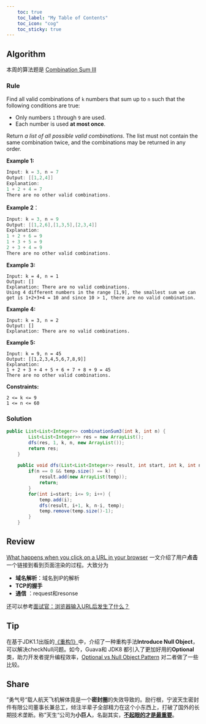 ```yaml
---
    toc: true
    toc_label: "My Table of Contents"
    toc_icon: "cog"
    toc_sticky: true
---
```


## Algorithm

本周的算法题是 [Combination Sum III](https://leetcode.com/problems/combination-sum-iii/)

### **Rule**

Find all valid combinations of `k` numbers that sum up to `n` such that the following conditions are true:

- Only numbers `1` through `9` are used.
- Each number is used **at most once**.

Return *a list of all possible valid combinations*. The list must not contain the same combination twice, and the combinations may be returned in any order.

**Example 1:**

```java
Input: k = 3, n = 7
Output: [[1,2,4]]
Explanation:
1 + 2 + 4 = 7
There are no other valid combinations.
```

**Example 2**：

```java
Input: k = 3, n = 9
Output: [[1,2,6],[1,3,5],[2,3,4]]
Explanation:
1 + 2 + 6 = 9
1 + 3 + 5 = 9
2 + 3 + 4 = 9
There are no other valid combinations.
```

**Example 3:**

```
Input: k = 4, n = 1
Output: []
Explanation: There are no valid combinations.
Using 4 different numbers in the range [1,9], the smallest sum we can get is 1+2+3+4 = 10 and since 10 > 1, there are no valid combination.
```

**Example 4:**

```
Input: k = 3, n = 2
Output: []
Explanation: There are no valid combinations.
```

**Example 5:**

```
Input: k = 9, n = 45
Output: [[1,2,3,4,5,6,7,8,9]]
Explanation:
1 + 2 + 3 + 4 + 5 + 6 + 7 + 8 + 9 = 45
There are no other valid combinations.
```

**Constraints:**

```
2 <= k <= 9
1 <= n <= 60
```

### **Solution**

```java
public List<List<Integer>> combinationSum3(int k, int n) {
        List<List<Integer>> res = new ArrayList();
        dfs(res, 1, k, n, new ArrayList());
        return res;
    }
    
    public void dfs(List<List<Integer>> result, int start, int k, int n, List<Integer> temp) {
        if(n == 0 && temp.size() == k) {
            result.add(new ArrayList(temp));
            return; 
        }
        for(int i=start; i<= 9; i++) {
            temp.add(i);
            dfs(result, i+1, k, n-i, temp);
            temp.remove(temp.size()-1);
        }
    }

```



## Review

 [What happens when you click on a URL in your browser](https://www.freecodecamp.org/news/what-happens-when-you-hit-url-in-your-browser/) 一文介绍了用户**点击**一个链接到看到页面渲染的过程。大致分为

- **域名解析**：域名到IP的解析
- **TCP的握手**
- **通信** ：request和resonse

还可以参考[面试官：浏览器输入URL后发生了什么？](https://juejin.cn/post/6871947938701475847)


## Tip

在基于JDK1.1出版的[《重构1》](https://p3-juejin.byteimg.com/tos-cn-i-k3u1fbpfcp/30fa56f1aad748e892c7dd16977ccae6~tplv-k3u1fbpfcp-watermark.awebp)中，介绍了一种重构手法**Introduce Null Object**，可以解决checkNull问题。如今，Guava和 JDK8 都引入了更加好用的**Optional**类，助力开发者提升编程效率，[Optional vs Null Object Pattern](https://zhangyi.gitbooks.io/thinking-in-scala/content/scala/optionnull_object.html) 对二者做了一些比较。

## Share

”勇气号“载人航天飞机解体竟是一个**密封圈**的失效导致的。励行根，宁波天生密封件有限公司董事长兼总工，倾注半辈子全部精力在这个小东西上，打破了国外的长期技术垄断。称”天生“公司为**小巨人**，名副其实，[**不起眼的才是最重要**](https://mp.weixin.qq.com/s/EH7jg3a7pQLY_QuCeR-8JQ)。





